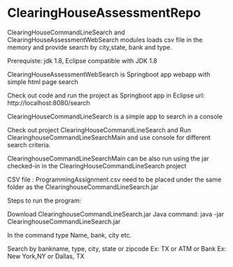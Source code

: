 # ClearingHouseAssessmentRepo

  ClearingHouseCommandLineSearch and ClearingHouseAssessmentWebSearch modules loads csv file in the memory and provide search by city,state, bank and type.

Prerequiste: jdk 1.8, Eclipse compatible with JDK 1.8

ClearingHouseAssessmentWebSearch is Springboot app webapp with simple html page search

Check out code and run the project as Springboot app in Eclipse url: http://localhost:8080/search

ClearingHouseCommandLineSearch is a simple app to search in a console

Check out project ClearingHouseCommandLineSearch and Run ClearinghouseCommandLineSearchMain and use console for different search criteria.

ClearinghouseCommandLineSearchMain can be also run using the jar checked-in in the ClearingHouseCommandLineSearch project

CSV file : ProgrammingAssignment.csv need to be placed under the same folder as the ClearinghouseCommandLineSearch.jar

Steps to run the program:

Download ClearinghouseCommandLineSearch.jar
Java command: java -jar ClearinghouseCommandLineSearch.jar

In the command type Name, bank, city etc.

Search by bankname, type, city, state or zipcode Ex: TX or ATM or Bank Ex: New York,NY or Dallas, TX
